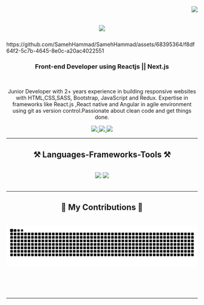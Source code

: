 <img align="right" src="https://visitor-badge.laobi.icu/badge?page_id=pjreddie.pjreddie" />

<h1 align="center">
    <img src="https://readme-typing-svg.herokuapp.com/?font=Righteous&size=35%C2%A2er=true&vCenter=true&width=500&height=70&duration=4000&lines=Hi+There!+%F0%9F%91%8B;+I%27m+Sameh+Hammad!;" />
</h1>
https://github.com/SamehHammad/SamehHammad/assets/68395364/f8df64f2-5c7b-4645-8e0c-a20ac4022551

<h3 align="center">Front-end Developer using Reactjs || Next.js</h3>

<br/>

<div align="center">
 
 Junior Developer with 2+ years experience in building responsive websites with HTML,CSS,SASS, Bootstrap, JavaScript and Redux. Expertise in frameworks like React.js ,React native and Angular in agile environment using git as version control.Passionate about clean code and get things done.

 </div>
 
<div align="center"> 
  <a href="mailto:sam7hammad@gmail.com">
    <img src="https://img.shields.io/badge/Gmail-333333?style=for-the-badge&logo=gmail&logoColor=red" />
  </a>
  <a href="https://www.linkedin.com/in/sameh7ammad/" target="_blank">
    <img src="https://img.shields.io/badge/LinkedIn-0077B5?style=for-the-badge&logo=linkedin&logoColor=white" target="_blank" />
  </a>
  <a href="https://my-portfolio-samehhammad.vercel.app/" target="_blank">
     <img src="https://img.shields.io/badge/Portfolio-FF5722?style=for-the-badge&logo=todoist&logoColor=white" target="_blank" /> <!-- sqlite, safari, google-chrome are other good icon options -->
  </a>
</div>

 <hr/>
 
<h2 align="center">⚒️ Languages-Frameworks-Tools ⚒️</h2>
<br/>
<div align="center">
    <img src="https://skillicons.dev/icons?i=react,nextjs,bootstrap,mui,html,css,vscode,github,figma,tailwind,git" />
    <img src="https://skillicons.dev/icons?i=nodejs,javascript,typescript,express,firebase,mongodb,c#" /><br>
</div>

<br/>
<hr/>

<div align="center">
  <h2>🐍 My Contributions 🐍</h2>
  <br>
  <img alt="snake eating my contributions" src="https://raw.githubusercontent.com/SamehHammad/SamehHammad/output/github-contribution-grid-snake.svg" />
  
  <br/><br/><br/>
</div>

<hr/>


<br/>
